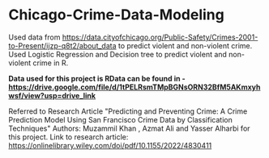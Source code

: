 # Chicago-Crime-Data-Modeling

Used data from https://data.cityofchicago.org/Public-Safety/Crimes-2001-to-Present/ijzp-q8t2/about_data to predict violent and non-violent crime.
Used Logistic Regression and Decision tree to predict violent and non-violent crime in R.

**Data used for this project is RData can be found in - https://drive.google.com/file/d/1tPELRsmTMpBGNsORN32BfM5AKmxyhwsf/view?usp=drive_link**

Referred to Research Article 
"Predicting and Preventing Crime: A Crime Prediction Model Using San Francisco Crime Data by Classification Techniques" 
Authors: Muzammil Khan , Azmat Ali and Yasser Alharbi for this project.
Link to research article: https://onlinelibrary.wiley.com/doi/pdf/10.1155/2022/4830411 
